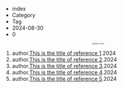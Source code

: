 <ul id="articleinfo">
    <li id="title">index</li>
    <li id="category">Category</li>
    <li id="tag">Tag</li>
    <li id="date">2024-08-30</li>
    <li id="wordcount">0</li>
</ul>

<div id="main-content">
<div align=center><img src="/home/louis/Develop/dfzeng99.github.io/resources/image/photo_2inch.jpg" alt="photo_2inch" style="zoom: 33%;" /></div>

</div>

<ol id="reference">
    <li>author.<a href="https://www.baidu.com">This is the title of reference 1</a>.2024</li>
    <li>author.<a href="https://www.baidu.com">This is the title of reference 2</a>.2024</li>
    <li>author.<a href="https://www.baidu.com">This is the title of reference 3</a>.2024</li>
    <li>author.<a href="https://www.baidu.com">This is the title of reference 4</a>.2024</li>
    <li>author.<a href="https://www.baidu.com">This is the title of reference 5</a>.2024</li>
</ol>